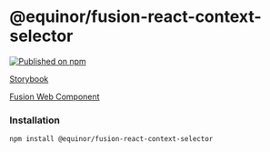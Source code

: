 <!--prettier-ignore-start-->
# @equinor/fusion-react-context-selector

[![Published on npm](https://img.shields.io/npm/v/@equinor/fusion-react-context-selector.svg)](https://www.npmjs.com/package/@equinor/fusion-react-context-selector)

[Storybook](https://equinor.github.io/fusion-react-components/?path=/docs/data-contextselector)

[Fusion Web Component](https://github.com/equinor/fusion-web-components/tree/main/packages/searchable-dropdown)

### Installation

```sh
npm install @equinor/fusion-react-context-selector
```

